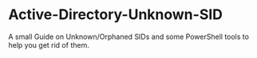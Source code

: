 # Active-Directory-Unknown-SID
A small Guide on Unknown/Orphaned SIDs and some PowerShell tools to help you get rid of them.
